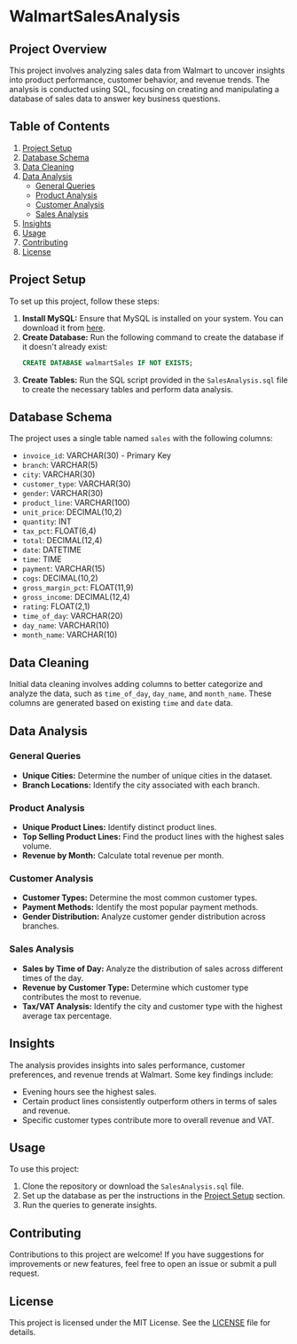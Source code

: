 # WalmartSalesAnalysis

## Project Overview

This project involves analyzing sales data from Walmart to uncover insights into product performance, customer behavior, and revenue trends. The analysis is conducted using SQL, focusing on creating and manipulating a database of sales data to answer key business questions.

## Table of Contents

1. [Project Setup](#project-setup)
2. [Database Schema](#database-schema)
3. [Data Cleaning](#data-cleaning)
4. [Data Analysis](#data-analysis)
    - [General Queries](#general-queries)
    - [Product Analysis](#product-analysis)
    - [Customer Analysis](#customer-analysis)
    - [Sales Analysis](#sales-analysis)
5. [Insights](#insights)
6. [Usage](#usage)
7. [Contributing](#contributing)
8. [License](#license)


## Project Setup

To set up this project, follow these steps:

1. **Install MySQL:** Ensure that MySQL is installed on your system. You can download it from [here](https://dev.mysql.com/downloads/).
2. **Create Database:** Run the following command to create the database if it doesn't already exist:
    ```sql
    CREATE DATABASE walmartSales IF NOT EXISTS;
    ```
3. **Create Tables:** Run the SQL script provided in the `SalesAnalysis.sql` file to create the necessary tables and perform data analysis.

## Database Schema

The project uses a single table named `sales` with the following columns:

- `invoice_id`: VARCHAR(30) - Primary Key
- `branch`: VARCHAR(5)
- `city`: VARCHAR(30)
- `customer_type`: VARCHAR(30)
- `gender`: VARCHAR(30)
- `product_line`: VARCHAR(100)
- `unit_price`: DECIMAL(10,2)
- `quantity`: INT
- `tax_pct`: FLOAT(6,4)
- `total`: DECIMAL(12,4)
- `date`: DATETIME
- `time`: TIME
- `payment`: VARCHAR(15)
- `cogs`: DECIMAL(10,2)
- `gross_margin_pct`: FLOAT(11,9)
- `gross_income`: DECIMAL(12,4)
- `rating`: FLOAT(2,1)
- `time_of_day`: VARCHAR(20)
- `day_name`: VARCHAR(10)
- `month_name`: VARCHAR(10)

## Data Cleaning

Initial data cleaning involves adding columns to better categorize and analyze the data, such as `time_of_day`, `day_name`, and `month_name`. These columns are generated based on existing `time` and `date` data.

## Data Analysis

### General Queries

- **Unique Cities:** Determine the number of unique cities in the dataset.
- **Branch Locations:** Identify the city associated with each branch.

### Product Analysis

- **Unique Product Lines:** Identify distinct product lines.
- **Top Selling Product Lines:** Find the product lines with the highest sales volume.
- **Revenue by Month:** Calculate total revenue per month.

### Customer Analysis

- **Customer Types:** Determine the most common customer types.
- **Payment Methods:** Identify the most popular payment methods.
- **Gender Distribution:** Analyze customer gender distribution across branches.

### Sales Analysis

- **Sales by Time of Day:** Analyze the distribution of sales across different times of the day.
- **Revenue by Customer Type:** Determine which customer type contributes the most to revenue.
- **Tax/VAT Analysis:** Identify the city and customer type with the highest average tax percentage.

## Insights

The analysis provides insights into sales performance, customer preferences, and revenue trends at Walmart. Some key findings include:

- Evening hours see the highest sales.
- Certain product lines consistently outperform others in terms of sales and revenue.
- Specific customer types contribute more to overall revenue and VAT.

## Usage

To use this project:

1. Clone the repository or download the `SalesAnalysis.sql` file.
2. Set up the database as per the instructions in the [Project Setup](#project-setup) section.
3. Run the queries to generate insights.

## Contributing

Contributions to this project are welcome! If you have suggestions for improvements or new features, feel free to open an issue or submit a pull request.

## License

This project is licensed under the MIT License. See the [LICENSE](LICENSE) file for details.



